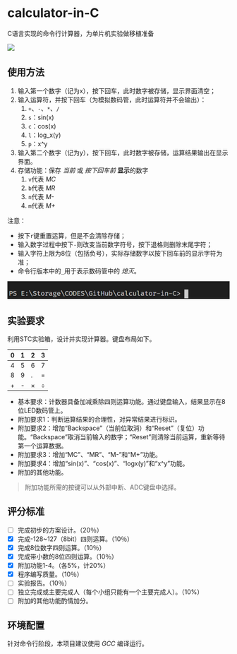 # calculator-in-C

C语言实现的命令行计算器，为单片机实验做移植准备

![](https://progress-bar.dev/75/?title=done)

## 使用方法

1. 输入第一个数字（记为x），按下回车，此时数字被存储，显示界面清空；
2. 输入运算符，并按下回车（为模拟数码管，此时运算符并不会输出）：
   1. `+`、`-`、`*`、`/`
   2. `s`：sin(x)
   3. `c`：cos(x)
   4. `l`：log_x(y)
   5. `p`：x^y
3. 输入第二个数字（记为y），按下回车，此时数字被存储，运算结果输出在显示界面。
4. 存储功能：保存 *当前* 或 *按下回车前* **显示**的数字
   1. `v`代表 *MC*
   2. `b`代表 *MR*
   3. `n`代表 *M-*
   4. `m`代表 *M+*

注意：
*   按下`r`键重置运算，但是不会清除存储；
*   输入数字过程中按下`-`则改变当前数字符号，按下退格则删除末尾字符；
*   输入字符上限为8位（包括负号），实际存储数字以按下回车前的显示字符为准；
*   命令行版本中的`_`用于表示数码管中的 *熄灭*。

![](calculator1.gif)

## 实验要求

利用STC实验箱，设计并实现计算器。键盘布局如下。

0|1|2|3
---|---|---|---
4|5|6|7
8|9|.|=
+|-|×|÷

* 	基本要求：计数器具备加减乘除四则运算功能。通过键盘输入，结果显示在8位LED数码管上。
* 	附加要求1：判断运算结果的合理性，对异常结果进行标识。
* 	附加要求2：增加“Backspace”（当前位取消）和“Reset”（复位）功能。“Backspace”取消当前输入的数字；“Reset”则清除当前运算，重新等待第一个运算数据。
* 	附加要求3：增加“MC”、“MR”、“M-”和“M+”功能。
* 	附加要求4：增加“sin(x)”、“cos(x)”、“logx(y)”和“x^y”功能。
* 	附加的其他功能。
> 附加功能所需的按键可以从外部中断、ADC键盘中选择。

## 评分标准

- [ ] 完成初步的方案设计。（20％）
- [x] 完成-128~127（8bit）四则运算。（10％）
- [x] 完成8位数字四则运算。（10％）
- [x] 完成带小数的8位四则运算。（10％）
- [x] 附加功能1-4。（各5%，计20%）
- [x] 程序编写质量。（10％）
- [ ] 实验报告。（10％）
- [ ] 独立完成或主要完成人（每个小组只能有一个主要完成人）。（10%）
- [ ] 附加的其他功能酌情加分。

## 环境配置

针对命令行阶段，本项目建议使用 *GCC* 编译运行。
